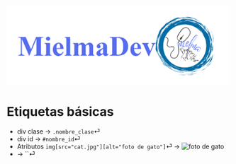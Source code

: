 ![MielmaDev](image/MielmaDev.png)

# Etiquetas básicas
* div clase → `.nombre_clase`⏎
* div id → `#nombre_id`⏎
* Atributos `img[src="cat.jpg"][alt="foto de gato"]`⏎ → <img src="cat.jpg" alt="foto de gato" />
*  → ``⏎